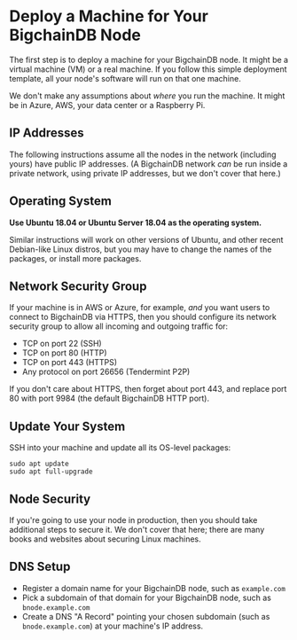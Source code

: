 <!---
Copyright © 2020 Interplanetary Database Association e.V.,
BigchainDB and IPDB software contributors.
SPDX-License-Identifier: (Apache-2.0 AND CC-BY-4.0)
Code is Apache-2.0 and docs are CC-BY-4.0
--->

# Deploy a Machine for Your BigchainDB Node

The first step is to deploy a machine for your BigchainDB node.
It might be a virtual machine (VM) or a real machine.
If you follow this simple deployment template, all your node's
software will run on that one machine.

We don't make any assumptions about _where_ you run the machine.
It might be in Azure, AWS, your data center or a Raspberry Pi.

## IP Addresses

The following instructions assume all the nodes
in the network (including yours) have public IP addresses.
(A BigchainDB network _can_ be run inside a private network,
using private IP addresses, but we don't cover that here.)

## Operating System

**Use Ubuntu 18.04 or Ubuntu Server 18.04 as the operating system.**

Similar instructions will work on other versions of Ubuntu,
and other recent Debian-like Linux distros,
but you may have to change the names of the packages,
or install more packages.

## Network Security Group

If your machine is in AWS or Azure, for example, _and_
you want users to connect to BigchainDB via HTTPS,
then you should configure its network security group
to allow all incoming and outgoing traffic for:

* TCP on port 22 (SSH)
* TCP on port 80 (HTTP)
* TCP on port 443 (HTTPS)
* Any protocol on port 26656 (Tendermint P2P)

If you don't care about HTTPS, then forget about port 443,
and replace port 80 with port 9984 (the default BigchainDB HTTP port).

## Update Your System

SSH into your machine and update all its OS-level packages:

```
sudo apt update
sudo apt full-upgrade
```

## Node Security

If you're going to use your node in production,
then you should take additional steps to secure it.
We don't cover that here; there are many books and websites
about securing Linux machines.

## DNS Setup

* Register a domain name for your BigchainDB node, such as `example.com`
* Pick a subdomain of that domain for your BigchainDB node, such as `bnode.example.com`
* Create a DNS "A Record" pointing your chosen subdomain (such as `bnode.example.com`)
  at your machine's IP address.
